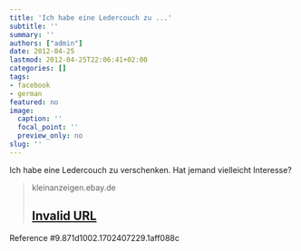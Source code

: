 ```yaml
---
title: 'Ich habe eine Ledercouch zu ...'
subtitle: ''
summary: ''
authors: ["admin"]
date: 2012-04-25
lastmod: 2012-04-25T22:06:41+02:00
categories: []
tags:
- facebook
- german
featured: no
image:
  caption: ''
  focal_point: ''
  preview_only: no
slug: ''
---
```

Ich habe eine Ledercouch zu verschenken. Hat jemand vielleicht Interesse?
> kleinanzeigen.ebay.de
> ## [Invalid URL](http://kleinanzeigen.ebay.de/anzeigen/s-anzeige/ledercouch-zu-verschenken-selbstabholer/61096239)
>
>
Reference #9.871d1002.1702407229.1aff088c



